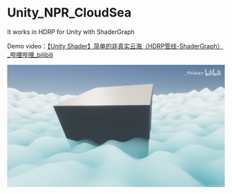# Unity_NPR_CloudSea
It works in HDRP for Unity with ShaderGraph

Demo video：[【Unity Shader】简单的非真实云海（HDRP管线-ShaderGraph）_哔哩哔哩_bilibili](https://www.bilibili.com/video/BV17BbJeDEoE/?spm_id_from=333.999.0.0&vd_source=276d16640b32a829ed82867597a8f210)

![Image](./Image.png)
